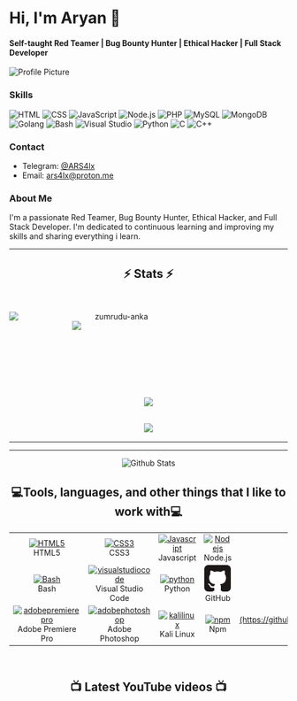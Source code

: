 
# Hi, I'm Aryan 👋
#### Self-taught Red Teamer | Bug Bounty Hunter | Ethical Hacker | Full Stack Developer


![Profile Picture](https://github.com/Aryan4lx/Aryan4lx/assets/57567000/169fcf41-2fa9-4230-8799-0afa3a41c0bc)


### Skills
![HTML](https://img.shields.io/badge/HTML-FF5733?style=for-the-badge&logo=html5&logoColor=white)
![CSS](https://img.shields.io/badge/CSS-2965f1?style=for-the-badge&logo=css3&logoColor=white)
![JavaScript](https://img.shields.io/badge/JavaScript-F0DB4F?style=for-the-badge&logo=javascript&logoColor=323330)
![Node.js](https://img.shields.io/badge/Node.js-339933?style=for-the-badge&logo=node.js&logoColor=white) 
![PHP](https://img.shields.io/badge/PHP-8993be?style=for-the-badge&logo=php&logoColor=white)
![MySQL](https://img.shields.io/badge/MySQL-00758F?style=for-the-badge&logo=mysql&logoColor=white)
![MongoDB](https://img.shields.io/badge/MongoDB-13aa52?style=for-the-badge&logo=mongodb&logoColor=white)
![Golang](https://img.shields.io/badge/Go-00ADD8?style=for-the-badge&logo=go&logoColor=white)
![Bash](https://img.shields.io/badge/Bash-4EAA25?style=for-the-badge&logo=gnu-bash&logoColor=white)
![Visual Studio](https://img.shields.io/badge/VS%20Code-007ACC?style=for-the-badge&logo=visual-studio-code&logoColor=white)
![Python](https://img.shields.io/badge/Python-3776AB?style=for-the-badge&logo=python&logoColor=white)
![C](https://img.shields.io/badge/C-00599C?style=for-the-badge&logo=c&logoColor=white)
![C++](https://img.shields.io/badge/C++-00599C?style=for-the-badge&logo=c%2B%2B&logoColor=white)

<!-- Contact Information -->
### Contact
- Telegram: [@ARS4lx](https://t.me/ARS4lx)
- Email: [ars4lx@proton.me](mailto:ars4lx@proton.me)

<!-- About Me -->
### About Me
I'm a passionate Red Teamer, Bug Bounty Hunter, Ethical Hacker, and Full Stack Developer. I'm dedicated to continuous learning and improving my skills and sharing everything i learn.

<hr>


<!-- GitHub Stats -->
<h2 align="center">⚡ Stats ⚡</h2>
<br>
<p align=center>
  <div align=center>
    <a href="https://github.com/denvercoder1/github-readme-streak-stats" title="Go to Source">
      <img align="left" width=390 src="https://github-readme-stats.vercel.app/api?username=Aryan4lx&theme=blue-green" alt="zumrudu-anka" />
    </a>
    <a href="https://github.com/anuraghazra/github-readme-stats" title="Go to Source">
      <img align="right" width=390 src="https://github-readme-streak-stats.herokuapp.com/?user=Aryan4lx&theme=blue-green" />
    </a>
  </div>
  <br><br><br><br><br><br><br><br><br>
  <div align=center>
    <a href="https://github.com/anuraghazra/github-readme-stats">
      <img width=325 align="center" src="https://github-readme-stats.vercel.app/api/top-langs/?username=Aryan4lx&theme=blue-green" />
    </a>
  </div>
  <br>
</p>

<div align=center>
<img src="https://github-profile-trophy.vercel.app/?username=Aryan4lx&theme=tokyonight&no-frame=true&row=1&&margin-w=30&no-bg=true">
</div>

<hr>



----------------------------------------------------------------------------------------------------------------------------------------

<p align="center">
        <img src="https://raw.githubusercontent.com/bornmay/bornmay/Update/svg/Bottom.svg" alt="Github Stats" />
</p>


















<h2 align="center">💻Tools, languages, and other things that I like to work with💻</h2>
<div align=center>
<table>
  <tr>
    <td align="center" width="96">
      <a href="#macropower-tech">
        <img src="![html5-color](https://github.com/Aryan4lx/Aryan4lx/assets/57567000/2c4fcf1c-bf41-4263-bdc8-3cc5b05c48c4)" width="48" height="48" alt="HTML5" />
      </a>
      <br>HTML5
    </td>
    <td align="center" width="96">
      <a href="#macropower-tech">
        <img src="![css3-color](https://github.com/Aryan4lx/Aryan4lx/assets/57567000/ce2a85fa-c50c-450b-ac33-aa0863fb2bcc)" width="48" height="48" alt="CSS3" />
      </a>
      <br>CSS3
    </td>
    <td align="center" width="96">
      <a href="#macropower-tech">
        <img src="![javascript-color](https://github.com/Aryan4lx/Aryan4lx/assets/57567000/0ae9fc2b-940d-4587-a8c2-904205f637c6)" width="48" height="48" alt="Javascript" />
      </a>
      <br>Javascript
    </td>
    <td align="center" width="96">
      <a href="#macropower-tech">
        <img src="![nodedotjs-color](https://github.com/Aryan4lx/Aryan4lx/assets/57567000/43777549-956d-4cbc-9a5a-0329261b6a7e)
" width="80" height="80" alt="Nodejs" />
      </a>
      <br>Node.js
    </td>
    <td align="center" width="96">
      <a href="#macropower-tech">
        <img src="![php-color](https://github.com/Aryan4lx/Aryan4lx/assets/57567000/a9852f4e-1be3-480b-abd4-a088c5c89ba9)
" width="48" height="48" alt="php" />
      </a>
      <br>PHP
    </td>
    <td align="center" width="96">
      <a href="#macropower-tech">
        <img src="![go-color](https://github.com/Aryan4lx/Aryan4lx/assets/57567000/57d650eb-a207-418c-98c1-f0b1bca7ed16)
" width="48" height="48" alt="Go" />
      </a>
      <br>Go
    </td>
    <td align="center" width="96">
      <a href="#macropower-tech" >
        <img src="![mysql-color](https://github.com/Aryan4lx/Aryan4lx/assets/57567000/18458e85-2861-4b82-86df-75eed8f3cb2a)
" width="48" height="48" alt="mysql" />
      </a>
      <br>Mysql
    </td>
    <td align="center" width="96">
      <a href="#macropower-tech">
        <img src="![mongodb-color](https://github.com/Aryan4lx/Aryan4lx/assets/57567000/aba18a5a-c24c-40a8-8409-59802d793104)
" width="48" height="48" alt="mongodb" />
      </a>
      <br>MongoDB
    </td>
    <td align="center" width="96">
      <a href="#macropower-tech">
        <img src="![mongoose-color](https://github.com/Aryan4lx/Aryan4lx/assets/57567000/993ce511-7779-4b8e-bfca-e61fe6ce399d)
" width="48" height="48" alt="mongoose" />
      </a>
      <br>Mongoose
    </td>
  </tr>
  <tr>
    <td align="center" width="96"> 
      <a href="#macropower-tech" >
        <img src="![gnubash-color](https://github.com/Aryan4lx/Aryan4lx/assets/57567000/c9cca98d-dbe3-4621-a07f-1c735bd15730)
" width="48" height="48" alt="Bash" />
      </a>
      <br>Bash
    </td>
    <td align="center" width="96">
      <a href="#macropower-tech" >
        <img src="![visualstudiocode-color](https://github.com/Aryan4lx/Aryan4lx/assets/57567000/6d7caab8-d1fa-4e43-b544-35e5bf4e49d2)
" width="48" height="48" alt="visualstudiocode" />
      </a>
      <br>Visual Studio Code
    </td>
    <td align="center"  width="96">
      <a href="#macropower-tech">
        <img src="![python-color](https://github.com/Aryan4lx/Aryan4lx/assets/57567000/f16e0e70-19b7-4e60-9916-bdb4f03b36a8)
" width="48" height="48" alt="python" />
      </a>
      <br>Python
    </td>
    <td align="center"  width="96">
      <a href="#macropower-tech">
        <img src="https://github.com/I-Am-Jakoby/I-Am-Jakoby/blob/main/img/github.svg" width="48" height="48" alt="RHEL" />
      </a>
      <br>GitHub
    </td>
    <td align="center" width="96">
      <a href="#macropower-tech">
        <img src="![c-color](https://github.com/Aryan4lx/Aryan4lx/assets/57567000/9a04bf21-7ac4-4dc5-8d3d-bbff2da446f0)
" width="48" height="48" alt="c" />
      </a>
      <br>C
    </td>
    <td align="center"  width="96">
      <a href="#macropower-tech">
        <img src="![cplusplus-color](https://github.com/Aryan4lx/Aryan4lx/assets/57567000/7348c3e8-559e-4b4e-84cf-99d45151035d)
" width="48" height="48" alt="c++" />
      </a>
      <br>C++
    </td>
    <td align="center" width="96">
      <a href="#macropower-tech" >
        <img src="![markdown-color](https://github.com/Aryan4lx/Aryan4lx/assets/57567000/f1376301-e720-4507-a35b-8e652dd47c53)
" width="48" height="48" alt="markdown" />
      </a>
      <br>Markdown
    </td>
    <td align="center" width="96">
      <a href="#macropower-tech" >
        <img src="![git-color](https://github.com/Aryan4lx/Aryan4lx/assets/57567000/407c62ec-025f-4f53-a9c1-1b58433d5c76)
" width="48" height="48" alt="git" />
      </a>
      <br>Git
    </td>
    <td align="center" width="96">
      <a href="#macropower-tech" >
        <img src="![github-color](https://github.com/Aryan4lx/Aryan4lx/assets/57567000/3ea09bfb-6e93-4e7f-9dd9-46c790a3bdb1)
" width="48" height="48" alt="github" />
      </a>
      <br>Github
    </td>
  </tr>
  <tr>
    <td align="center" width="96">
      <a href="#macropower-tech">
        <img src="![adobepremierepro-color](https://github.com/Aryan4lx/Aryan4lx/assets/57567000/8d87f6b7-b140-4467-b9d6-819e0d758177)
" width="48" height="48" alt="adobepremierepro" />
      </a>
      <br>Adobe Premiere Pro
    </td>
    <td align="center" width="96">
      <a href="#macropower-tech">
        <img src="![adobephotoshop-color](https://github.com/Aryan4lx/Aryan4lx/assets/57567000/12ed7ec0-0fa4-4326-9ecf-d9b1b8e3e5bc)
" width="48" height="48" alt="adobephotoshop" />
      </a>
      <br>Adobe Photoshop
    </td>
    <td align="center" width="96">
      <a href="#macropower-tech">
        <img src="![kalilinux-color](https://github.com/Aryan4lx/Aryan4lx/assets/57567000/f8d57f22-ec2f-42aa-a81c-b9490652fe8b)
" width="48" height="48" alt="kalilinux" />
      </a>
      <br>Kali Linux
    </td>
    <td align="center" width="96">
      <a href="#macropower-tech">
        <img src="![npm-color](https://github.com/Aryan4lx/Aryan4lx/assets/57567000/f5df2196-8066-4285-99bd-fff9e4a28433)
" width="80" height="80" alt="npm" />
      </a>
      <br>Npm
    </td>
    <td align="center" width="96">
      <a href="#macropower-tech">
        ![protonmail-color](https://github.com/Aryan4lx/Aryan4lx/assets/57567000/3e7b9175-652c-4d1d-a14b-a548a40f5885)
      </a>
      <br>Proton Mail
    </td>
    <td align="center" width="96">
      <a href="#macropower-tech">
        <img src="https://github.com/I-Am-Jakoby/I-Am-Jakoby/blob/main/img/python.svg" width="48" height="48" alt="JavaScript" />
      </a>
      <br>Python
    </td>
    <td align="center" width="96">
      <a href="#macropower-tech" >
        <img src="https://github.com/I-Am-Jakoby/I-Am-Jakoby/blob/main/img/c%23.svg" width="48" height="48" alt="React" />
      </a>
      <br>C#
    </td>
    <td align="center" width="96">
      <a href="#macropower-tech">
        <img src="https://github.com/I-Am-Jakoby/I-Am-Jakoby/blob/main/img/c%2B%2B.svg" width="48" height="48" alt="Bootstrap" />
      </a>
      <br>C++
    </td>
    <td align="center" width="96">
      <a href="#macropower-tech">
        <img src="https://github.com/I-Am-Jakoby/I-Am-Jakoby/blob/main/img/html5.svg" width="48" height="48" alt="Sass" />
      </a>
      <br>HTML5
    </td>
  </tr>
</table>
</div>

<br/>

<h2 align="center">📺 Latest YouTube videos 📺</h2>
